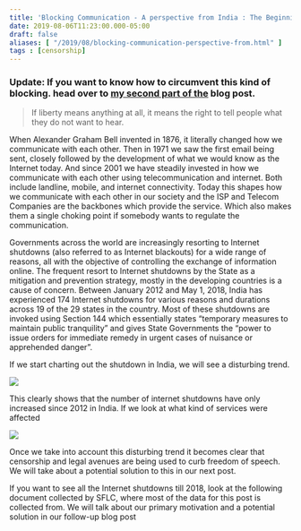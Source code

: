 ```yaml
---
title: 'Blocking Communication - A perspective from India : The Beginning'
date: 2019-08-06T11:23:00.000-05:00
draft: false
aliases: [ "/2019/08/blocking-communication-perspective-from.html" ]
tags : [censorship]
---
```


### Update: If you want to know how to circumvent this kind of blocking. head over to [my second part of the](https://blog.rabimba.com/2019/08/blocking-communication-breaking-out.html) blog post. 

> If liberty means anything at all, it means the right to tell people what they do not want to hear.

  

When Alexander Graham Bell invented in 1876, it literally changed how we communicate with each other. Then in 1971 we saw the first email being sent, closely followed by the development of what we would know as the Internet today. And since 2001 we have steadily invested in how we communicate with each other using telecommunication and internet. Both include landline, mobile, and internet connectivity. Today this shapes how we communicate with each other in our society and the ISP and Telecom Companies are the backbones which provide the service. Which also makes them a single choking point if somebody wants to regulate the communication.

  

Governments across the world are increasingly resorting to Internet shutdowns (also referred to as Internet blackouts) for a wide range of reasons, all with the objective of controlling the exchange of information online. The frequent resort to Internet shutdowns by the State as a mitigation and prevention strategy, mostly in the developing countries is a cause of concern. Between January 2012 and May 1, 2018, India has experienced 174 Internet shutdowns for various reasons and durations across 19 of the 29 states in the country. Most of these shutdowns are invoked using Section 144 which essentially states “temporary measures to maintain public tranquility” and gives State Governments the “power to issue orders for immediate remedy in urgent cases of nuisance or apprehended danger”.

  

If we start charting out the shutdown in India, we will see a disturbing trend.

  

[![](https://rabimba.blogs.rice.edu/files/2019/08/Screen-Shot-2019-08-06-at-9.29.27-PM-632x541.png)](https://rabimba.blogs.rice.edu/files/2019/08/Screen-Shot-2019-08-06-at-9.29.27-PM.png)

  

This clearly shows that the number of internet shutdowns have only increased since 2012 in India. If we look at what kind of services were affected

  

[![](https://rabimba.blogs.rice.edu/files/2019/08/Screen-Shot-2019-08-06-at-9.31.07-PM-632x360.png)](https://rabimba.blogs.rice.edu/files/2019/08/Screen-Shot-2019-08-06-at-9.31.07-PM.png)

  

Once we take into account this disturbing trend it becomes clear that censorship and legal avenues are being used to curb freedom of speech. We will take about a potential solution to this in our next post.

  

If you want to see all the Internet shutdowns till 2018, look at the following document collected by SFLC, where most of the data for this post is collected from. We will talk about our primary motivation and a potential solution in our follow-up blog post
